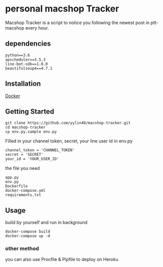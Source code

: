 personal macshop Tracker
====
Macshop Tracker is a script to notice you following the newest post in ptt-macshop every hour.

## dependencies
    python==3.6
    apscheduler==3.5.3
    line-bot-sdk==1.8.0
    beautifulsoup4==4.7.1
    
## Installation
 [Docker](https://www.docker.com)
 
## Getting Started
    git clone https://github.com/yylin48/macshop-tracker.git
    cd macshop-tracker
    cp env.py.sample env.py 
    
Filled in your channel token, secret, your line user id in env.py

	channel_token = 'CHANNEL_TOKEN'
	secret = 'SECRET'
	your_id = 'YOUR_USER_ID'
	
the file you need
	
	app.py
	env.py
	Dockerfile
	docker-compose.yml
	requirements.txt
	
## Usage

build by yourself and run in background

    docker-compose build
    docker-compose up -d

### other method

you can also use Procfile & Pipfile to deploy on Heroku

	
